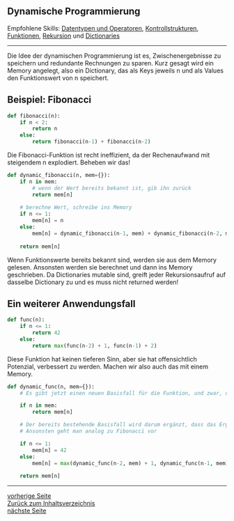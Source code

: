 ## Dynamische Programmierung

Empfohlene Skills: [Datentypen und Operatoren](01_datentypen_operationen.md), [Kontrollstrukturen](02_kontrollstrukturen.md),
[Funktionen](09_funktionen.md), [Rekursion](11_rekursion.md) und [Dictionaries](13_tupel_dictionaries_sets.md)

---

Die Idee der dynamischen Programmierung ist es, Zwischenergebnisse zu speichern und redundante Rechnungen zu sparen.
Kurz gesagt wird ein Memory angelegt, also ein Dictionary, das als Keys jeweils n und als Values den Funktionswert von n
speichert.


## Beispiel: Fibonacci


```python
def fibonacci(n):
    if n < 2:
        return n
    else:
        return fibonacci(n-1) + fibonacci(n-2)
```

Die Fibonacci-Funktion ist recht ineffizient, da der Rechenaufwand mit steigendem n explodiert.
Beheben wir das!

```python
def dynamic_fibonacci(n, mem={}):
    if n in mem:
        # wenn der Wert bereits bekannt ist, gib ihn zurück
        return mem[n]
    
    # berechne Wert, schreibe ins Memory
    if n <= 1:
        mem[n] = n
    else:
        mem[n] = dynamic_fibonacci(n-1, mem) + dynamic_fibonacci(n-2, mem)
        
    return mem[n]
```

Wenn Funktionswerte bereits bekannt sind, werden sie aus dem Memory gelesen. Ansonsten werden sie berechnet und dann
ins Memory geschrieben. Da Dictionaries mutable sind, greift jeder Rekursionsaufruf auf dasselbe Dictionary zu und es muss
nicht returned werden!


## Ein weiterer Anwendungsfall

```python
def func(n):
    if n <= 1:
        return 42
    else:
        return max(func(n-2) + 1, func(n-1) + 2)
```

Diese Funktion hat keinen tieferen Sinn, aber sie hat offensichtlich Potenzial, verbessert zu werden. Machen wir also
auch das mit einem Memory.

```python
def dynamic_func(n, mem={}):
    # Es gibt jetzt einen neuen Basisfall für die Funktion, und zwar, dass der Wert bereits berechnet wurde.

    if n in mem:
        return mem[n]

    # Der bereits bestehende Basisfall wird darum ergänzt, dass das Ergebnis ins Memory geschrieben wird.
    # Ansonsten geht man analog zu Fibonacci vor

    if n <= 1:
        mem[n] = 42
    else:
        mem[n] = max(dynamic_func(n-2, mem) + 1, dynamic_func(n-1, mem) + 2)
        
    return mem[n]
```

---
[vorherige Seite](13_tupel_dictionaries_sets.md)  
[Zurück zum Inhaltsverzeichnis](00_inhaltsverzeichnis.md)  
[nächste Seite](15_breitensuche.md)